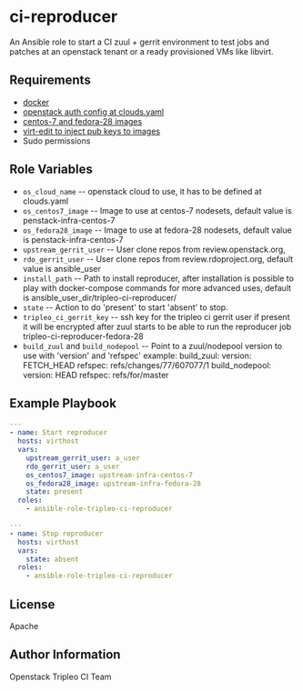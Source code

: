 ci-reproducer
===================

An Ansible role to start a CI zuul + gerrit environment to test jobs and
patches at an openstack tenant or a ready provisioned VMs like libvirt.

Requirements
------------

* [docker](https://docs.docker.com/install/)
* [openstack auth config at clouds.yaml](https://docs.openstack.org/python-openstackclient/pike/configuration/index.html)
* [centos-7 and fedora-28 images](https://nb02.openstack.org/images/)
* [virt-edit to inject pub keys to images](https://docs.openstack.org/image-guide/modify-images.html)
* Sudo permissions

Role Variables
--------------

* `os_cloud_name` -- openstack cloud to use, it has to be defined at
  clouds.yaml
* `os_centos7_image` -- Image to use at centos-7 nodesets,
  default value is penstack-infra-centos-7
* `os_fedora28_image` -- Image to use at fedora-28 nodesets,
  default value is penstack-infra-centos-7
* `upstream_gerrit_user` -- User clone repos from review.openstack.org,
* `rdo_gerrit_user` -- User clone repos from review.rdoproject.org,
  default value is ansible_user
* `install_path` -- Path to install reproducer, after installation
  is possible to play with docker-compose commands for more advanced uses,
  default is ansible_user_dir/tripleo-ci-reproducer/
* `state` -- Action to do 'present' to start 'absent' to stop.
* `tripleo_ci_gerrit_key` -- ssh key for the tripleo ci gerrit user if present
  it will be encrypted after zuul starts to be able to run the reproducer
  job tripleo-ci-reproducer-fedora-28
* `build_zuul` and `build_nodepool` -- Point to a zuul/nodepool version to use
  with 'version' and 'refspec' example:
       build_zuul:
          version: FETCH_HEAD
          refspec: refs/changes/77/607077/1
       build_nodepool:
          version: HEAD
          refspec: refs/for/master


Example Playbook
----------------

```yaml
---
- name: Start reproducer
  hosts: virthost
  vars:
    upstream_gerrit_user: a_user
    rdo_gerrit_user: a_user
    os_centos7_image: upstream-infra-centos-7
    os_fedora28_image: upstream-infra-fedora-28
    state: present
  roles:
    - ansible-role-tripleo-ci-reproducer
```

```yaml
---
- name: Stop reproducer
  hosts: virthost
  vars:
    state: absent
  roles:
    - ansible-role-tripleo-ci-reproducer
```
License
-------

Apache

Author Information
------------------

Openstack Tripleo CI Team
